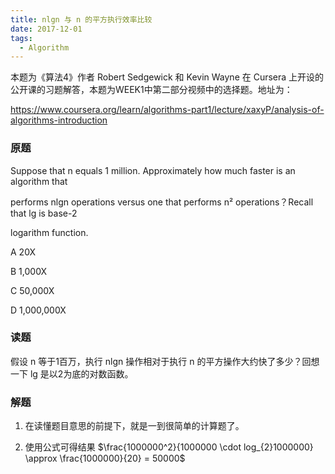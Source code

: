 ```yaml
---
title: nlgn 与 n 的平方执行效率比较
date: 2017-12-01
tags:
  - Algorithm
---
```



<script type="text/x-mathjax-config">

MathJax.Hub.Config({

tex2jax: {inlineMath: [['$','$'], ['\\(','\\)']]}

});

</script>


<script type="text/javascript" async

src="https://cdn.mathjax.org/mathjax/latest/MathJax.js?config=TeX-MML-AM_CHTML">

</script>


本题为《算法4》作者 Robert Sedgewick 和 Kevin Wayne 在 Cursera 上开设的公开课的习题解答，本题为WEEK1中第二部分视频中的选择题。地址为：

https://www.coursera.org/learn/algorithms-part1/lecture/xaxyP/analysis-of-algorithms-introduction

### 原题

Suppose that n equals 1 million. Approximately how much faster is an algorithm that

performs nlgn operations versus one that performs n² operations？Recall that lg is base-2

logarithm function.

A 20X

B 1,000X

C 50,000X

D 1,000,000X

### 读题

假设 n 等于1百万，执行 nlgn 操作相对于执行 n 的平方操作大约快了多少？回想一下 lg 是以2为底的对数函数。

### 解题

1. 在读懂题目意思的前提下，就是一到很简单的计算题了。

2. 使用公式可得结果 $\frac{1000000^2}{1000000 \cdot log_{2}1000000} \approx \frac{1000000}{20} = 50000$
